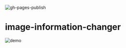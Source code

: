 ![gh-pages-publish](https://github.com/ja-sonyun/vue-exif-analyzer/actions/workflows/publish_gh_pages.yml/badge.svg)

# image-information-changer

![demo](https://github.com/Ja-sonYun/vue-exif-analyzer/blob/master/sample.gif?raw=true)
